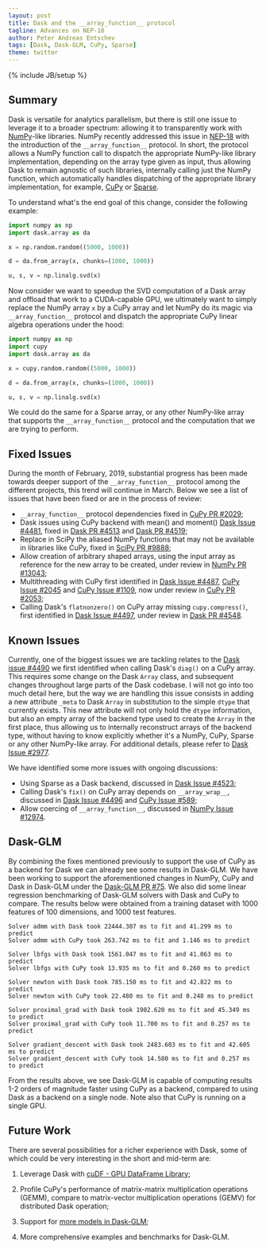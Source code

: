 ```yaml
---
layout: post
title: Dask and the __array_function__ protocol
tagline: Advances on NEP-18
author: Peter Andreas Entschev
tags: [Dask, Dask-GLM, CuPy, Sparse]
theme: twitter
---
```

{% include JB/setup %}


Summary
-------

Dask is versatile for analytics parallelism, but there is still one issue to
leverage it to a broader spectrum: allowing it to transparently work with
[NumPy](https://www.numpy.org/)-like libraries. NumPy recently addressed this
issue in
[NEP-18](https://www.numpy.org/neps/nep-0018-array-function-protocol.html)
with the introduction of the ``__array_function__`` protocol. In short, the
protocol allows a NumPy function call to dispatch the appropriate NumPy-like
library implementation, depending on the array type given as input, thus
allowing Dask to remain agnostic of such libraries, internally calling just the
NumPy function, which automatically handles dispatching of the appropriate
library implementation, for example,
[CuPy](https://cupy.chainer.org/) or [Sparse](https://sparse.pydata.org/).

To understand what's the end goal of this change, consider the following
example:

```python
import numpy as np
import dask.array as da

x = np.random.random((5000, 1000))

d = da.from_array(x, chunks=(1000, 1000))

u, s, v = np.linalg.svd(x)
```

Now consider we want to speedup the SVD computation of a Dask array and offload
that work to a CUDA-capable GPU, we ultimately want to simply replace the NumPy
array ``x`` by a CuPy array and let NumPy do its magic via
``__array_function__`` protocol and dispatch the appropriate CuPy linear algebra
operations under the hood:

```python
import numpy as np
import cupy
import dask.array as da

x = cupy.random.random((5000, 1000))

d = da.from_array(x, chunks=(1000, 1000))

u, s, v = np.linalg.svd(x)
```

We could do the same for a Sparse array, or any other NumPy-like array that
supports the ``__array_function__`` protocol and the computation that we are
trying to perform.

Fixed Issues
------------

During the month of February, 2019, substantial progress has been made towards
deeper support of the ``__array_function__`` protocol among the different
projects, this trend will continue in March. Below we see a list of issues that
have been fixed or are in the process of review:

*   ``__array_function__`` protocol dependencies fixed in
    [CuPy PR #2029](https://github.com/cupy/cupy/issues/2029);
*   Dask issues using CuPy backend with mean() and moment()
    [Dask Issue #4481](https://github.com/dask/dask/issues/4481), fixed in
    [Dask PR #4513](https://github.com/dask/dask/pull/4513) and
    [Dask PR #4519](https://github.com/dask/dask/pull/4519);
*   Replace in SciPy the aliased NumPy functions that may not be available in
    libraries like CuPy, fixed in
    [SciPy PR #9888](https://github.com/scipy/scipy/pull/9888);
*   Allow creation of arbitrary shaped arrays, using the input array as
    reference for the new array to be created, under review in
    [NumPy PR #13043](https://github.com/numpy/numpy/issues/13043);
*   Multithreading with CuPy first identified in
    [Dask Issue #4487](https://github.com/dask/dask/issues/4487),
    [CuPy Issue #2045](https://github.com/cupy/cupy/issues/2045) and
    [CuPy Issue #1109](https://github.com/cupy/cupy/issues/1109), now under
    review in [CuPy PR #2053](https://github.com/cupy/cupy/pull/2053);
*   Calling Dask's ``flatnonzero()`` on CuPy array missing ``cupy.compress()``,
    first identified in
    [Dask Issue #4497](https://github.com/dask/dask/issues/4497), under review
    in [Dask PR #4548](https://github.com/dask/dask/pull/4548).

Known Issues
------------

Currently, one of the biggest issues we are tackling relates to the
[Dask issue #4490](https://github.com/dask/dask/issues/4490) we first identified
when calling Dask's ``diag()`` on a CuPy array. This requires some change on the
Dask ``Array`` class, and subsequent changes throughout large parts of the Dask
codebase. I will not go into too much detail here, but the way we are handling
this issue consists in adding a new attribute ``_meta`` to Dask ``Array`` in
substitution to the simple ``dtype`` that currently exists. This new attribute
will not only hold the ``dtype`` information, but also an empty array of the
backend type used to create the ``Array`` in the first place, thus allowing us
to internally reconstruct arrays of the backend type, without having to know
explicitly whether it's a NumPy, CuPy, Sparse or any other NumPy-like
array. For additional details, please refer to
[Dask Issue #2977](https://github.com/dask/dask/issues/2977).

We have identified some more issues with ongoing discussions:

*   Using Sparse as a Dask backend, discussed in
    [Dask Issue #4523](https://github.com/dask/dask/issues/4523);
*   Calling Dask's ``fix()`` on CuPy array depends on ``__array_wrap__``,
    discussed in [Dask Issue #4496](https://github.com/dask/dask/issues/4496)
    and [CuPy Issue #589](https://github.com/cupy/cupy/issues/589);
*   Allow coercing of ``__array_function__``, discussed in
    [NumPy Issue #12974](https://github.com/numpy/numpy/issues/12974).


Dask-GLM
--------

By combining the fixes mentioned previously to support the use of CuPy as a
backend for Dask we can already see some results in Dask-GLM. We have been
working to support the aforementioned changes in NumPy, CuPy and Dask in
Dask-GLM under the [Dask-GLM PR #75](https://github.com/dask/dask-glm/pull/75).
We also did some linear regression benchmarking of Dask-GLM solvers with Dask
and CuPy to compare. The results below were obtained from a training dataset
with 1000 features of 100 dimensions, and 1000 test features.

```
Solver admm with Dask took 22444.307 ms to fit and 41.299 ms to predict
Solver admm with CuPy took 263.742 ms to fit and 1.146 ms to predict

Solver lbfgs with Dask took 1561.047 ms to fit and 41.063 ms to predict
Solver lbfgs with CuPy took 13.935 ms to fit and 0.260 ms to predict

Solver newton with Dask took 785.150 ms to fit and 42.822 ms to predict
Solver newton with CuPy took 22.480 ms to fit and 0.248 ms to predict

Solver proximal_grad with Dask took 1902.620 ms to fit and 45.349 ms to predict
Solver proximal_grad with CuPy took 11.700 ms to fit and 0.257 ms to predict

Solver gradient_descent with Dask took 2483.603 ms to fit and 42.605 ms to predict
Solver gradient_descent with CuPy took 14.580 ms to fit and 0.257 ms to predict
```

From the results above, we see Dask-GLM is capable of computing results 1-2
orders of magnitude faster using CuPy as a backend, compared to using Dask as a
backend on a single node. Note also that CuPy is running on a single GPU.


Future Work
-----------

There are several possibilities for a richer experience with Dask, some of which
could be very interesting in the short and mid-term are:

1.  Leverage Dask with
    [cuDF - GPU DataFrame Library](https://github.com/rapidsai/cudf);

2.  Profile CuPy's performance of matrix-matrix multiplication operations
    (GEMM), compare to matrix-vector multiplication operations (GEMV) for
    distributed Dask operation;

3.  Support for [more models in
    Dask-GLM](https://scikit-learn.org/stable/modules/linear_model.html);

4.  More comprehensive examples and benchmarks for Dask-GLM.
